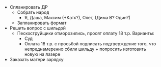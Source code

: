 * Спланировать ДР
	* Собрать народ
		* Я, Даша, Максим (+Катя?), Олег, (Дима В? Один?)
	* Запланировать формат
* Решить вопрос с шильдой
	* Пескоструйщики отморозились, просят оплату 18 т.р. Варианты:
		* Суд
		* Оплата 18 т.р. с просьбой подписать подтверждение того, что непреднамеренно сбили шильду + попросить изготовить новую на лазере
* Заказать матери зарядку 